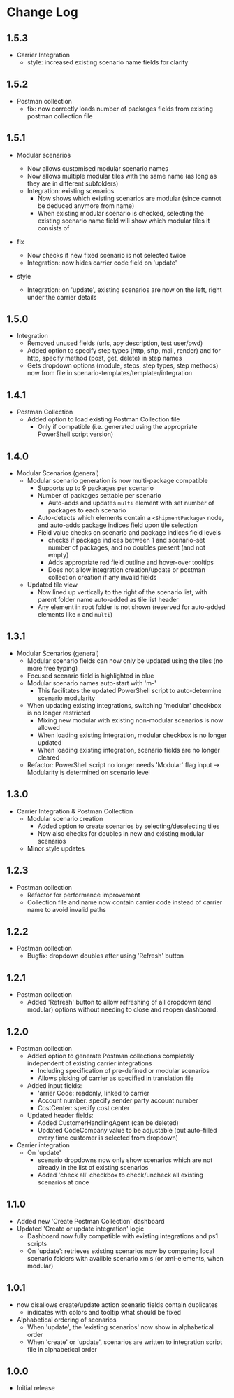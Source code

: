 # Change Log

## 1.5.3
- Carrier Integration
  - style: increased existing scenario name fields for clarity

## 1.5.2
- Postman collection
  - fix: now correctly loads number of packages fields from existing postman collection file

## 1.5.1
- Modular scenarios
  - Now allows customised modular scenario names
  - Now allows multiple modular tiles with the same name (as long as they are in different subfolders)
  - Integration: existing scenarios
    - Now shows which existing scenarios are modular (since cannot be deduced anymore from name)
    - When existing modular scenario is checked, selecting the existing scenario name field will show which modular tiles it consists of

- fix
  - Now checks if new fixed scenario is not selected twice
  - Integration: now hides carrier code field on 'update'
- style
  - Integration: on 'update', existing scenarios are now on the left, right under the carrier details

## 1.5.0 
- Integration
  - Removed unused fields (urls, apy description, test user/pwd)
  - Added option to specify step types (http, sftp, mail, render) and for http, specify method (post, get, delete) in step names
  - Gets dropdown options (module, steps, step types, step methods) now from file in scenario-templates/templater/integration

## 1.4.1 
- Postman Collection
  - Added option to load existing Postman Collection file
    * Only if compatible (i.e. generated using the appropriate PowerShell script version)

## 1.4.0 
- Modular Scenarios (general)
  - Modular scenario generation is now multi-package compatible
    - Supports up to 9 packages per scenario
    - Number of packages settable per scenario
      - Auto-adds and updates `multi` element with set number of packages to each scenario
    - Auto-detects which elements contain a `<ShipmentPackage>` node, and auto-adds package indices field upon tile selection
    - Field value checks on scenario and package indices field levels
      - checks if package indices between 1 and scenario-set number of packages, and no doubles present (and not empty)
      - Adds appropriate red field outline and hover-over tooltips
      - Does not allow integration creation/update or postman collection creation if any invalid fields
  - Updated tile view
    - Now lined up vertically to the right of the scenario list, with parent folder name auto-added as tile list header
    - Any element in root folder is not shown (reserved for auto-added elements like `m` and `multi`)

## 1.3.1
- Modular Scenarios (general)
  - Modular scenario fields can now only be updated using the tiles (no more free typing)
  - Focused scenario field is highlighted in blue
  - Modular scenario names auto-start with 'm-'
    - This facilitates the updated PowerShell script to auto-determine scenario modularity
  - When updating existing integrations, switching 'modular' checkbox is no longer restricted
    - Mixing new modular with existing non-modular scenarios is now allowed
    - When loading existing integration, modular checkbox is no longer updated
    - When loading existing integration, scenario fields are no longer cleared
  - Refactor: PowerShell script no longer needs 'Modular' flag input -> Modularity is determined on scenario level

## 1.3.0
- Carrier Integration & Postman Collection
  - Modular scenario creation
    - Added option to create scenarios by selecting/deselecting tiles
    - Now also checks for doubles in new and existing modular scenarios
  - Minor style updates

## 1.2.3
- Postman collection
  - Refactor for performance improvement
  - Collection file and name now contain carrier code instead of carrier name to avoid invalid paths

## 1.2.2
- Postman collection
  - Bugfix: dropdown doubles after using 'Refresh' button

## 1.2.1
- Postman collection
  - Added 'Refresh' button to allow refreshing of all dropdown (and modular) options without needing to close and reopen dashboard.

## 1.2.0
- Postman collection
  - Added option to generate Postman collections completely independent of existing carrier integrations
    - Including specification of pre-defined or modular scenarios
    - Allows picking of carrier as specified in translation file
  - Added input fields:
    - 'arrier Code:  readonly, linked to carrier
    - Account number: specify sender party account number
    - CostCenter: specify cost center
  - Updated header fields:
    - Added CustomerHandlingAgent (can be deleted)
    - Updated CodeCompany value to be adjustable (but auto-filled every time customer is selected from dropdown)
- Carrier integration
  - On 'update'
    - scenario dropdowns now only show scenarios which are not already in the list of existing scenarios
    - Added 'check all' checkbox to check/uncheck all existing scenarios at once

## 1.1.0
- Added new 'Create Postman Collection' dashboard
- Updated 'Create or update integration' logic
  - Dashboard now fully compatible with existing integrations and ps1 scripts
  - On 'update': retrieves existing scenarios now by comparing local scenario folders with availble scenario xmls (or xml-elements, when modular)

## 1.0.1 
- now disallows create/update action scenario fields contain duplicates
  - indicates with colors and tooltip what should be fixed
- Alphabetical ordering of scenarios
  - When 'update', the 'existing scenarios' now show in alphabetical order
  - When 'create' or 'update', scenarios are written to integration script file in alphabetical order

## 1.0.0

* Initial release





